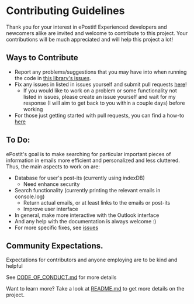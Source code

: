 # Contributing Guidelines

Thank you for your interest in ePostit! Experienced developers and newcomers alike are invited and welcome to contribute to this project. Your contributions will be much appreciated and will help this project a lot!

## Ways to Contribute
- Report any problems/suggestions that you may have into when running the code in [this library's issues](https://github.com/sarmxzh/PostITab/issues). 
- Fix any issues in listed in issues yourself and submit pull requests [here](https://github.com/sarmxzh/PostITab/pulls)!
  - If you would like to work on a problem or some functionality not listed in issues, please create an issue yourself and wait for my response (I will aim to get back to you within a couple days) before working
- For those just getting started with pull requests, you can find a how-to [here](https://help.github.com/articles/using-pull-requests/)

## To Do:
ePostit's goal is to make searching for particular important pieces of information in emails more efficient and personalized and less cluttered. Thus, the main aspects to work on are:
- Database for user's post-its (currently using indexDB)
  - Need enhance security
- Search functionality (currently printing the relevant emails in console.log)
  - Return actual emails, or at least links to the emails or post-its
  - Improve user interface
- In general, make more interactive with the Outlook interface
- And any help with the documentation is always welcome :)
- For more specific fixes, see [issues](https://github.com/sarmxzh/ePostit/issues)

## Community Expectations.
Expectations for contributors and anyone employing are to be kind and helpful 

See [CODE_OF_CONDUCT.md](https://github.com/sarmxzh/ePostit/blob/master/CODE_OF_CONDUCT.md) for more details


Want to learn more? Take a look at [README.md](https://github.com/sarmxzh/ePostit/blob/master/README.md) to get more details on the project.
